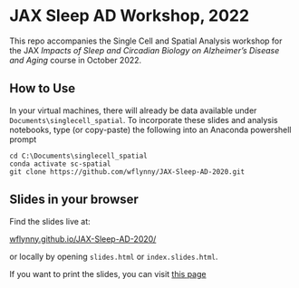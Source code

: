 # JAX Sleep AD Workshop, 2022

This repo accompanies the Single Cell and Spatial Analysis workshop for the JAX
_Impacts of Sleep and Circadian Biology on Alzheimer’s Disease and Aging_
course in October 2022.

## How to Use

In your virtual machines, there will already be data available under
`Documents\singlecell_spatial`.  To incorporate these slides and analysis
notebooks, type (or copy-paste) the following into an Anaconda powershell prompt
```
cd C:\Documents\singlecell_spatial
conda activate sc-spatial
git clone https://github.com/wflynny/JAX-Sleep-AD-2020.git
```

## Slides in your browser

Find the slides live at:

[wflynny.github.io/JAX-Sleep-AD-2020/](https://wflynny.github.io/JAX-Sleep-AD-2020/index.slides.html)

or locally by opening `slides.html` or `index.slides.html`.

If you want to print the slides, you can visit [this page](https://wflynny.github.io/JAX-Sleep-AD-2020/?print-pdf)

